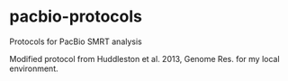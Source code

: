 pacbio-protocols
================

Protocols for PacBio SMRT analysis

Modified protocol from Huddleston et al. 2013, Genome Res. for my local environment.
